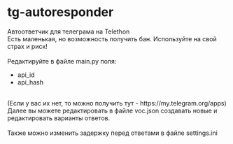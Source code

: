 # tg-autoresponder
Автоответчик для телеграма на Telethon
<br>
Есть маленькая, но возможность получить бан. Используйте на свой страх и риск!<br>
<br>
Редактируйте в файле main.py поля:<br>
- api_id<br>
- api_hash<br>
<br>
(Если у вас их нет, то можно получить тут - https://my.telegram.org/apps)
<br>
Далее вы можете редактировать в файле voc.json создавать новые и редактировать варианты ответов. <br>
<br>
Также можно изменить задержку перед ответами в файле settings.ini
